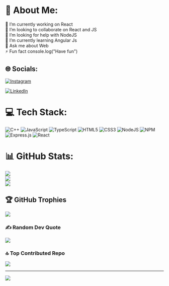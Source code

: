 # 💫 About Me:
🔭 I’m currently working on React<br>👯 I’m looking to collaborate on React and JS<br>🤝 I’m looking for help with NodeJS<br>🌱 I’m currently learning Angular Js<br>💬 Ask me about Web<br>⚡ Fun fact console.log("Have fun")


## 🌐 Socials:
[![Instagram](https://img.shields.io/badge/Instagram-%23E4405F.svg?logo=Instagram&logoColor=white)](https://instagram.com/shyam_moure)

[![LinkedIn](https://img.shields.io/badge/LinkedIn-0A66C2.svg?logo=linkedin&logoColor=white)](https://www.linkedin.com/in/shyam-more-33426025a)



# 💻 Tech Stack:
![C++](https://img.shields.io/badge/c++-%2300599C.svg?style=for-the-badge&logo=c%2B%2B&logoColor=white) ![JavaScript](https://img.shields.io/badge/javascript-%23323330.svg?style=for-the-badge&logo=javascript&logoColor=%23F7DF1E) ![TypeScript](https://img.shields.io/badge/typescript-%23007ACC.svg?style=for-the-badge&logo=typescript&logoColor=white) ![HTML5](https://img.shields.io/badge/html5-%23E34F26.svg?style=for-the-badge&logo=html5&logoColor=white) ![CSS3](https://img.shields.io/badge/css3-%231572B6.svg?style=for-the-badge&logo=css3&logoColor=white) ![NodeJS](https://img.shields.io/badge/node.js-6DA55F?style=for-the-badge&logo=node.js&logoColor=white) ![NPM](https://img.shields.io/badge/NPM-%23CB3837.svg?style=for-the-badge&logo=npm&logoColor=white) ![Express.js](https://img.shields.io/badge/express.js-%23404d59.svg?style=for-the-badge&logo=express&logoColor=%2361DAFB) ![React](https://img.shields.io/badge/react-%2320232a.svg?style=for-the-badge&logo=react&logoColor=%2361DAFB)
# 📊 GitHub Stats:
![](https://github-readme-stats.vercel.app/api?username=shyammore282&theme=tokyonight&hide_border=true&include_all_commits=false&count_private=true)<br/>
![](https://github-readme-streak-stats.herokuapp.com/?user=shyammore282&theme=tokyonight&hide_border=true)<br/>
![](https://github-readme-stats.vercel.app/api/top-langs/?username=shyammore282&theme=tokyonight&hide_border=true&include_all_commits=false&count_private=true&layout=compact)

## 🏆 GitHub Trophies
![](https://github-profile-trophy.vercel.app/?username=shyammore282&theme=tokyonight&no-frame=true&no-bg=false&margin-w=4)

### ✍️ Random Dev Quote
![](https://quotes-github-readme.vercel.app/api?type=vetical&theme=tokyonight)

### 🔝 Top Contributed Repo
![](https://github-contributor-stats.vercel.app/api?username=shyammore282&limit=5&theme=tokyonight&combine_all_yearly_contributions=true)

---
[![](https://visitcount.itsvg.in/api?id=shyammore282&icon=0&color=0)](https://visitcount.itsvg.in)

<!-- Proudly created with GPRM ( https://gprm.itsvg.in ) -->

